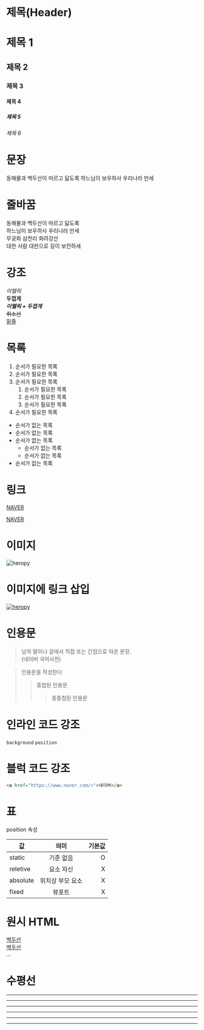# 제목(Header)

# 제목 1
## 제목 2
### 제목 3
#### 제목 4
##### 제목 5
###### 제목 6

# 문장

동해물과 백두산이 마르고 닳도록
하느님이 보우하사 우리나라 만세

# 줄바꿈

동해물과 백두산이 마르고 닳도록  
하느님이 보우하사 우리나라 만세  
무궁화 삼천리 화려강산<br/>
대한 사람 대한으로 길이 보전하세

# 강조

_이텔릭_  
**두껍게**  
**_이텔릭 + 두껍게_**  
~~취소선~~  
<u>밑줄</u>  


# 목록

1. 순서가 필요한 목록
1. 순서가 필요한 목록
1. 순서가 필요한 목록  
    1. 순서가 필요한 목록  
    1. 순서가 필요한 목록  
    1. 순서가 필요한 목록  
1. 순서가 필요한 목록  

- 순서가 없는 목록
- 순서가 없는 목록
- 순서가 없는 목록
    - 순서가 없는 목록
    - 순서가 없는 목록
- 순서가 없는 목록

# 링크

[NAVER](https://www.naver.com/)

[NAVER](https://www.naver.com/ "네이버로 이동")

# 이미지

![heropy](https://heropy.blog/css/images/logo.png)

# 이미지에 링크 삽입

[![heropy](https://heropy.blog/css/images/logo.png)](https://heropy.blog/)

# 인용문

>남의 말이나 글에서 직접 또는 간접으로 따온 문장.  
>(네이버 국어사전)

>인용문을 작성한다
>>중첩된 인용문
>>>중중첩된 인용문

# 인라인 코드 강조

`background` `position`

# 블럭 코드 강조

```html
<a href="https://www.naver.com/>">네이버</a>
```

# 표

position 속성

값| 의미 | 기본값
--|:--:|--:
static | 기준 없음 | O
reletive | 요소 자신 | X
absolute | 위치상 부모 요소 | X
fixed | 뷰포트 | X

# 원시 HTML

<u>백두산</u>  
<span style="text-decoration: underline">백두산</span>  
...

# 수평선

---
---
***
***
___
___

